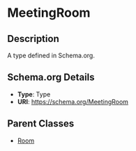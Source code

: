 # MeetingRoom

## Description
A type defined in Schema.org.

## Schema.org Details
- **Type**: Type
- **URI**: https://schema.org/MeetingRoom

## Parent Classes
- [Room](../Room.md)

